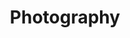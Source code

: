 ---
layout: page
permalink: /photography/
title: Photography
description:
nav: false
nav_order: 3
---